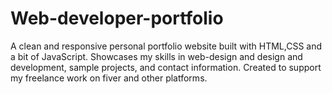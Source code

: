 # Web-developer-portfolio
A clean and responsive personal portfolio website built with HTML,CSS and a bit of JavaScript. Showcases my skills in web-design and design and development, sample projects, and contact information. Created to support my freelance work on fiver and other platforms.
